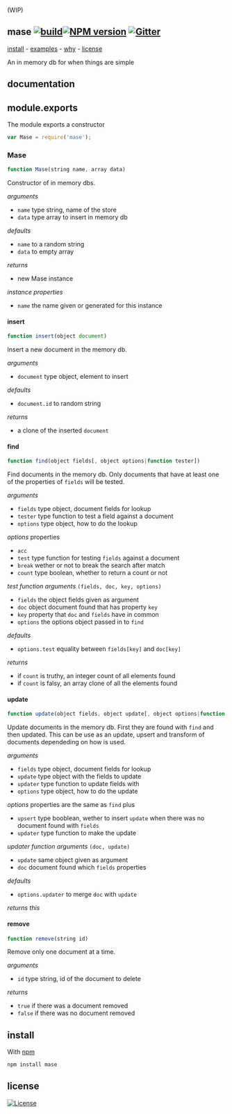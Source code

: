 (WIP)

## mase [![build][b-build]][x-travis][![NPM version][b-version]][p-mase] [![Gitter][b-gitter]][x-gitter]

[install](#install) -
[examples](#examples) -
[why](#why) -
[license](#license)

An in memory db for when things are simple

## documentation

## module.exports

The module exports a constructor

```js
var Mase = require('mase');
```

### Mase

```js
function Mase(string name, array data)
```
Constructor of in memory dbs.

_arguments_
- `name` type string, name of the store
- `data` type array to insert in memory db

_defaults_
- `name` to a random string
- `data` to empty array

_returns_
- new Mase instance

_instance properties_
- `name` the name given or generated for this instance

#### insert

```js
function insert(object document)
```
Insert a new document in the memory db.

_arguments_
 - `document` type object, element to insert

_defaults_
 - `document.id` to random string

_returns_
 - a clone of the inserted `document`


#### find

```js
function find(object fields[, object options|function tester])
```
Find documents in the memory db. Only documents that
have at least one of the properties of `fields` will be tested.

_arguments_
 - `fields` type object, document fields for lookup
 - `tester` type function to test a field against a document
 - `options` type object, how to do the lookup

_options_ properties
 - `acc`
 - `test` type function for testing `fields` against a document
 - `break` wether or not to break the search after match
 - `count` type boolean, whether to return a count or not

_test function arguments_ `(fields, doc, key, options)`
 - `fields` the object fields given as argument
 - `doc` object document found that has property `key`
 - `key` property that `doc` and `fields` have in common
 - `options` the options object passed in to `find`

_defaults_
- `options.test` equality between `fields[key]` and `doc[key]`

_returns_
 - if `count` is truthy, an integer count of all elements found
 - if `count` is falsy, an array clone of all the elements found


#### update

```js
function update(object fields, object update[, object options|function updater])
```
Update documents in the memory db. First they are found with
 `find` and then updated. This can be use as an update,
upsert and transform of documents dependeding on how is used.

_arguments_
 - `fields` type object, document fields for lookup
 - `update` type object with the fields to update
 - `updater` type function to update fields with
 - `options` type object, how to do the update

_options_ properties are the same as `find` plus
 - `upsert` type booblean, wether to insert `update` when
 there was no document found with `fields`
 - `updater` type function to make the update


_updater function arguments_ `(doc, update)`
 - `update` same object given as argument
 - `doc` document found which `fields` properties

_defaults_
- `options.updater` to merge `doc` with `update`

_returns this_


#### remove

```js
function remove(string id)
```
Remove only one document at a time.

_arguments_
 - `id` type string, id of the document to delete

_returns_
 - `true` if there was a document removed
 - `false` if there was no document removed

## install

With [npm][x-npm]

```sh
npm install mase
```

## license

[![License][b-license]][x-license]

<!-- links
  b-: is for badges
  p-: is for package
  t-: is for doc's toc
  x-: is for just a link
-->

[x-npm]: https://www.npmjs.org
[p-mase]: https://npmjs.com/mase

[x-gitter]: https://gitter.im/stringparser/mase
[x-travis]: https://travis-ci.org/stringparser/mase/builds
[x-license]: http://opensource.org/licenses/MIT
[x-new-issue]: https://github.com/stringparser/mase/issues/new

[b-build]: http://img.shields.io/travis/stringparser/mase/master.svg?style=flat-square
[b-gitter]: https://badges.gitter.im/Join%20Chat.svg
[b-version]: http://img.shields.io/npm/v/mase.svg?style=flat-square
[b-license]: http://img.shields.io/npm/l/mase.svg?style=flat-square
